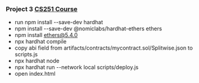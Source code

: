 ### Project 3 [CS251 Course](https://cs251.stanford.edu/hw/proj3.pdf)
* run npm install --save-dev hardhat
* npm install --save-dev @nomiclabs/hardhat-ethers ethers
* npm install ethers@5.4.0
* npx hardhat compile
* copy abi field from artifacts/contracts/mycontract.sol/Splitwise.json to scripts.js
* npx hardhat node
* npx hardhat run --network local scripts/deploy.js
* open index.html
